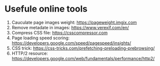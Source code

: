 # Usefule online tools

1. Cauculate page images weight: https://pageweight.imgix.com
2. Remove metadate in images: https://www.verexif.com/en/
3. Compress CSS file: https://csscompressor.com
4. Page loading speed scoring: https://developers.google.com/speed/pagespeed/insights/
5. CSS trick: https://css-tricks.com/prefetching-preloading-prebrowsing/
6. HTTP/2 resource: https://developers.google.com/web/fundamentals/performance/http2/
